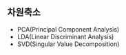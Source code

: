 ## 차원축소
- PCA(Principal Component Analysis)
- LDA(Linear Discriminant Analysis)
- SVD(Singular Value Decomposition)
